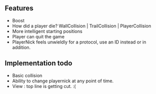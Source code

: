 ## Features
- Boost
- How did a player die? WallCollision | TrailCollision | PlayerCollision
- More intelligent starting positions
- Player can quit the game
- PlayerNick feels unwieldly for a protocol, use an ID instead or in addition.

## Implementation todo
- Basic collision
- Ability to change playernick at any point of time.
- View : top line is getting cut. :(
